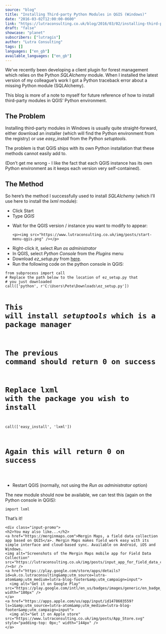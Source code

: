 ```yaml
---
source: "blog"
title: "Installing Third-party Python Modules in QGIS (Windows)"
date: "2016-03-02T12:00:00-0600"
link: "https://lutraconsulting.co.uk/blog/2016/03/02/installing-third-party-python-modules-in-qgis-windows/"
draft: "false"
showcase: "planet"
subscribers: ["lutragis"]
author: "Lutra Consulting"
tags: []
languages: ["en_gb"]
available_languages: ["en_gb"]
---
```


<p>We’ve recently been developing a client plugin for forest management which relies on the Python <em>SQLAlchemy</em> module. When I installed the latest version of my colleague’s work I got a Python traceback error about a missing Python module (SQLAlchemy).</p>

<p>This blog is more of a note to myself for future reference of how to install third-party modules in QGIS’ Python environment.</p>

<!-- more -->

<h2 id="the-problem">The Problem</h2>

<p>Installing third-party modules in Windows is usually quite straight-forward, either download an installer (which will find the Python environment from the registry) or use <em>easy_install</em> from the Python <em>setuptools</em>.</p>

<p>The problem is that QGIS ships with its own Python installation that these methods cannot easily add to.</p>

<p>(Don’t get me wrong - I like the fact that each QGIS instance has its own Python environment as it keeps each version very self-contained).</p>

<h2 id="the-method">The Method</h2>

<p>So here’s the method I successfully used to install <em>SQLAlchemy</em> (which I’ll use here to install the <em>lxml</em> module):</p>

<ul>
  <li>Click Start</li>
  <li>Type <em>QGIS</em></li>
  <li>
    <p>Wait for the QGIS version / instance you want to modify to appear:</p>

    <p><img src="https://www.lutraconsulting.co.uk/img/posts/start-menu-qgis.png" /></p>
  </li>
  <li>Right-click it, select <em>Run as administrator</em></li>
  <li>In QGIS, select <em>Python Console</em> from the <em>Plugins</em> menu</li>
  <li>Download <em>ez_setup.py</em> from <a href="https://pypi.python.org/pypi/setuptools#windows-simplified" rel="nofollow" target="_blank">here</a>.</li>
  <li>Run the following code on the python console in QGIS:</li>
</ul>

<div class="highlighter-rouge"><div class="highlight"><pre class="highlight"><code>from subprocess import call
# Replace the path below to the location of ez_setup.py that
# you just downloaded
call(['python', r'C:\Users\Pete\Downloads\ez_setup.py'])

# This will install *setuptools* which is a package manager
# The previous command should return 0 on success

# Replace lxml with the package you wish to install
call(['easy_install', 'lxml'])

# Again this will return 0 on success
</code></pre></div></div>

<ul>
  <li>Restart QGIS (normally, not using the <em>Run as administrator</em> option)</li>
</ul>

<p>The new module should now be available, we can test this (again on the Python console in QGIS):</p>

<div class="highlighter-rouge"><div class="highlight"><pre class="highlight"><code>import lxml
</code></pre></div></div>

<p>That’s it!</p>

    <div class="input-promo">
    <h2>You may also like...</h2>
    <a href="https://merginmaps.com">Mergin Maps, a field data collection app based on QGIS</a>. Mergin Maps makes field work easy with its simple interface and cloud-based sync. Available on Android, iOS and Windows.
    <img alt="Screenshots of the Mergin Maps mobile app for Field Data Collection" src="https://lutraconsulting.co.uk/img/posts/input_app_for_field_data_collection.jpg" /><br />
    <a href="https://play.google.com/store/apps/details?id=uk.co.lutraconsulting&amp;utm_source=lutra-atom&amp;utm_medium=lutra-blog-footer&amp;utm_campaign=input">
      <img alt="Get it on Google Play" src="https://play.google.com/intl/en_us/badges/images/generic/en_badge_web_generic.png" width="180px" />
    </a>
    <a href="https://apps.apple.com/us/app/input/id1478603559?ls=1&amp;utm_source=lutra-atom&amp;utm_medium=lutra-blog-footer&amp;utm_campaign=input">
      <img alt="Get it on Apple store" src="https://www.lutraconsulting.co.uk/img/posts/App_Store.svg" style="padding-top: 0px;" width="144px" />
    </a>
  </div>

